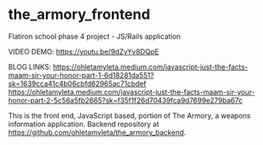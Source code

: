 # the_armory_frontend
Flatiron school phase 4 project - JS/Rails application

VIDEO DEMO: https://youtu.be/9dZyYv8DQpE

BLOG LINKS: https://ohletamyleta.medium.com/javascript-just-the-facts-maam-sir-your-honor-part-1-6d18281da551?sk=1639cca41c4b06cbfd62965ac71cbdef 
            https://ohletamyleta.medium.com/javascript-just-the-facts-maam-sir-your-honor-part-2-5c56a5fb2665?sk=f35f1f26d70439fca9d7699e279ba67c

This is the front end, JavaScript based, portion of The Armory, a weapons information application.  Backend repository at https://github.com/ohletamyleta/the_armory_backend.
